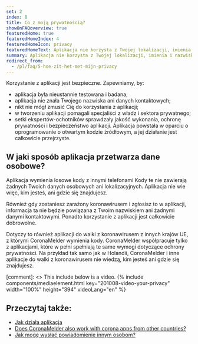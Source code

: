 ```yaml
---
set: 2
index: 8
title: Co z moją prywatnością?
showOnFAQoverview: true
featuredHome: true
featuredHomeIndex: 4
featuredHomeIcon: privacy
featuredHomeText: Aplikacja nie korzysta z Twojej lokalizacji, imienia i nazwiska, adresu e-mail, numeru telefonu, czy innych danych kontaktowych.
summary: Aplikacja nie korzysta z Twojej lokalizacji, imienia i nazwiska, adresu e-mail, numeru telefonu, czy innych danych kontaktowych.
redirect_from: 
  - /pl/faq/5-hoe-zit-het-met-mijn-privacy
---
```

Korzystanie z aplikacji jest bezpieczne. Zapewniamy, by:

- aplikacja była nieustannie testowana i badana;
- aplikacja nie znała Twojego nazwiska ani danych kontaktowych;
- nikt nie mógł zmusić Cię do korzystania z aplikacji;
- w tworzeniu aplikacji pomagali specjaliści z władz i sektora prywatnego;
- setki ekspertów-ochotników sprawdzały jakość wykonania, ochronę prywatności i bezpieczeństwo aplikacji. Aplikacja powstała w oparciu o oprogramowanie o otwartym kodzie źródłowym, a jej działanie jest całkowicie przejrzyste.

## W jaki sposób aplikacja przetwarza dane osobowe?

Aplikacja wymienia losowe kody z innymi telefonami Kody te nie zawierają żadnych Twoich danych osobowych ani lokalizacyjnych. Aplikacja nie wie więc, kim jesteś, ani gdzie się znajdujesz.

Również gdy zostaniesz zarażony koronawirusem i zgłosisz to w aplikacji, informacja ta nie będzie powiązana z Twoim nazwiskiem ani żadnymi danymi kontaktowymi. Ponadto korzystanie z aplikacji jest całkowicie dobrowolne.

Dotyczy to również aplikacji do walki z koronawirusem z innych krajów UE, z którymi CoronaMelder wymienia kody. CoronaMelder współpracuje tylko z aplikacjami, które w pełni spełniają te same wymogi dotyczące ochrony prywatności. Na przykład tak samo jak w Holandii, CoronaMelder i inne aplikacje do walki z koronawirusem nie wiedzą, kim jesteś ani gdzie się znajdujesz.

[comment]: <> This include below is a video.
{% include components/mediaelement.html key="201008-video-your-privacy" width="100%" height="394"  videoLang="en" %}

## Przeczytaj także:
 
- <a href="/{{page.lang}}/faq/1-2-hoe-werkt-de-app">Jak działa aplikacja</a>
- <a href="/{{page.lang}}/faq/13-gebruik-app-uit-ander-land" lang="en" hreflang="en">Does CoronaMelder also work with corona apps from other countries?</a>
- <a href="/{{page.lang}}/faq/1-4-hoe-stuur-ik-een-melding">Jak mogę wysłać powiadomienie innym osobom?</a>
